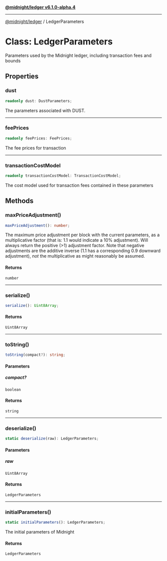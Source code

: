 [**@midnight/ledger v6.1.0-alpha.4**](../README.md)

***

[@midnight/ledger](../globals.md) / LedgerParameters

# Class: LedgerParameters

Parameters used by the Midnight ledger, including transaction fees and
bounds

## Properties

### dust

```ts
readonly dust: DustParameters;
```

The parameters associated with DUST.

***

### feePrices

```ts
readonly feePrices: FeePrices;
```

The fee prices for transaction

***

### transactionCostModel

```ts
readonly transactionCostModel: TransactionCostModel;
```

The cost model used for transaction fees contained in these parameters

## Methods

### maxPriceAdjustment()

```ts
maxPriceAdjustment(): number;
```

The maximum price adjustment per block with the current parameters, as a multiplicative
factor (that is: 1.1 would indicate a 10% adjustment). Will always return the positive (>1)
adjustment factor. Note that negative adjustments are the additive inverse (1.1 has a
corresponding 0.9 downward adjustment), *not* the multiplicative as might reasonably be
assumed.

#### Returns

`number`

***

### serialize()

```ts
serialize(): Uint8Array;
```

#### Returns

`Uint8Array`

***

### toString()

```ts
toString(compact?): string;
```

#### Parameters

##### compact?

`boolean`

#### Returns

`string`

***

### deserialize()

```ts
static deserialize(raw): LedgerParameters;
```

#### Parameters

##### raw

`Uint8Array`

#### Returns

`LedgerParameters`

***

### initialParameters()

```ts
static initialParameters(): LedgerParameters;
```

The initial parameters of Midnight

#### Returns

`LedgerParameters`
